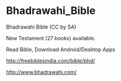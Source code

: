 # Bhadrawahi_Bible

Bhadrawahi Bible (CC by SA)

New Testament (27 books) available.

Read Bible, Download Android/Desktop Apps

http://freebiblesindia.com/bible/bhd/

http://www.bhadrawahi.com/
